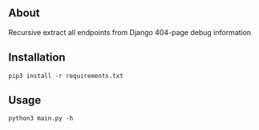 ## About
Recursive extract all endpoints from Django 404-page debug information


## Installation
```commandline
pip3 install -r requirements.txt
```

## Usage
```commandline
python3 main.py -h
```
